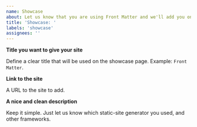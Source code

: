 ```yaml
---
name: Showcase
about: Let us know that you are using Front Matter and we'll add you on our showcase page
title: 'Showcase: '
labels: 'showcase'
assignees: ''
---
```


**Title you want to give your site**

Define a clear title that will be used on the showcase page. Example: `Front Matter`.

**Link to the site**

A URL to the site to add.

**A nice and clean description**

Keep it simple. Just let us know which static-site generator you used, and other frameworks.

